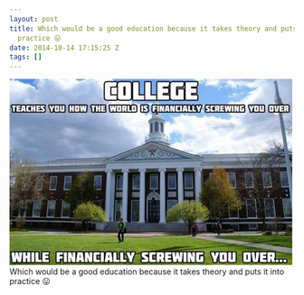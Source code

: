 ```yaml
---
layout: post
title: Which would be a good education because it takes theory and puts it into
  practice 😛
date: 2014-10-14 17:15:25 Z
tags: []
---
```

![](/media/2014/10/100004879734.jpg)
Which would be a good education because it takes theory and puts it into practice 😛
